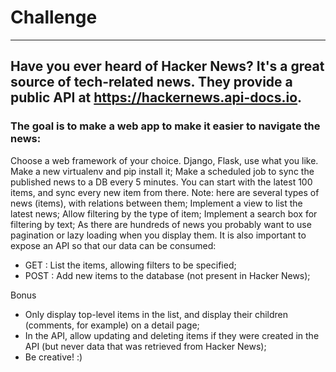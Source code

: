 # Challenge
------------------

## Have you ever heard of Hacker News? It's a great source of tech-related news. They provide a public API at https://hackernews.api-docs.io.

### The goal is to make a web app to make it easier to navigate the news:

Choose a web framework of your choice. Django, Flask, use what you like. Make a new virtualenv and pip install it;
Make a scheduled job to sync the published news to a DB every 5 minutes. You can start with the latest 100 items, and sync every new item from there. Note: here are several types of news (items), with relations between them;
Implement a view to list the latest news;
Allow filtering by the type of item;
Implement a search box for filtering by text;
As there are hundreds of news you probably want to use pagination or lazy loading when you display them.
It is also important to expose an API so that our data can be consumed:

- GET : List the items, allowing filters to be specified;
- POST : Add new items to the database (not present in Hacker News);

Bonus

- Only display top-level items in the list, and display their children (comments, for example) on a detail page;
- In the API, allow updating and deleting items if they were created in the API (but never data that was retrieved from Hacker News);
- Be creative! :)